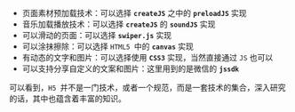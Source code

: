 - 页面素材预加载技术：可以选择 **`createJS`** 之中的 **`preloadJS`** 实现
- 音乐加载播放技术：可以选择 **`createJS`** 的 **`soundJS`** 实现
- 可以滑动的页面：可以选择 **`swiper.js`** 实现
- 可以涂抹擦除：可以选择 `HTML5 `中的 **`canvas`** 实现
- 有动态的文字和图片：可以选择使用 **`CSS3`** 实现，当然直接通过 `JS` 也可以
- 可以支持分享自定义的文案和图片：这里用到的是微信的 **`jssdk`**

可以看到，`H5 `并不是一门技术，或者一个规范，而是一套技术的集合，深入研究的话，其中也蕴含着丰富的知识。